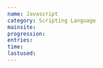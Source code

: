 ```yaml
---
name: Javascript
category: Scripting Language
mainsite: 
progression: 
entries: 
time: 
lastused: 
---
```


